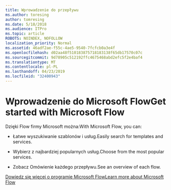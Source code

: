 ```yaml
---
title: Wprowadzenie do przepływu
ms.author: toresing
author: tomresing
ms.date: 5/18/2018
ms.audience: ITPro
ms.topic: article
ROBOTS: NOINDEX, NOFOLLOW
localization_priority: Normal
ms.assetid: 46adf2ae-f55c-4ae5-9540-7fcfcb0a3e4f
ms.openlocfilehash: d02aa48f510183875718183138f65db17570c07c
ms.sourcegitcommit: 9d78905c512192ffc4675468abd2efc5f2e4baf4
ms.translationtype: MT
ms.contentlocale: pl-PL
ms.lasthandoff: 04/23/2019
ms.locfileid: "32400943"
---
```

# <a name="get-started-with-microsoft-flow"></a><span data-ttu-id="f434d-102">Wprowadzenie do Microsoft Flow</span><span class="sxs-lookup"><span data-stu-id="f434d-102">Get started with Microsoft Flow</span></span>

<span data-ttu-id="f434d-103">Dzięki Flow firmy Microsoft można:</span><span class="sxs-lookup"><span data-stu-id="f434d-103">With Microsoft Flow, you can:</span></span>
  
- <span data-ttu-id="f434d-104">Łatwe wyszukiwanie szablonów i usług.</span><span class="sxs-lookup"><span data-stu-id="f434d-104">Easily search for templates and services.</span></span>
    
- <span data-ttu-id="f434d-105">Wybierz z najbardziej popularnych usług.</span><span class="sxs-lookup"><span data-stu-id="f434d-105">Choose from the most popular services.</span></span>
    
- <span data-ttu-id="f434d-106">Zobacz Omówienie każdego przepływu.</span><span class="sxs-lookup"><span data-stu-id="f434d-106">See an overview of each flow.</span></span>
    
[<span data-ttu-id="f434d-107">Dowiedz się więcej o programie Microsoft Flow</span><span class="sxs-lookup"><span data-stu-id="f434d-107">Learn more about Microsoft Flow</span></span>](https://go.microsoft.com/fwlink/?linkid=874446)
  

